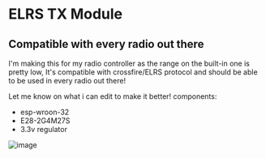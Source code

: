 # ELRS TX Module
## Compatible with every radio out there

I'm making this for my radio controller as the range on the built-in one is pretty low, It's compatible with crossfire/ELRS protocol and should be able to be used in every radio out there!

Let me know on what i can edit to make it better!
components:
- esp-wroon-32
- E28-2G4M27S
- 3.3v regulator

![image](https://github.com/user-attachments/assets/f9122e16-06f5-40e1-85a4-84c3c92ec5e4)

